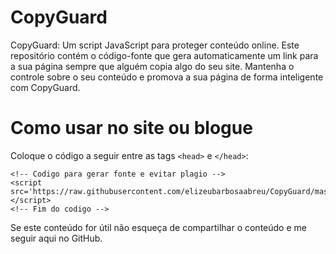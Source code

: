 # CopyGuard
 CopyGuard: Um script JavaScript para proteger conteúdo online. Este repositório contém o código-fonte que gera automaticamente um link para a sua página sempre que alguém copia algo do seu site. Mantenha o controle sobre o seu conteúdo e promova a sua página de forma inteligente com CopyGuard.

# Como usar no site ou blogue
Coloque o código a seguir entre as tags ```<head>``` e  ```</head>```:
```
<!-- Codigo para gerar fonte e evitar plagio -->
<script src='https://raw.githubusercontent.com/elizeubarbosaabreu/CopyGuard/master/CopyGuard.js'></script>
<!-- Fim do codigo -->
```
Se este conteúdo for útil não esqueça de compartilhar o conteúdo e me seguir aqui no GitHub.